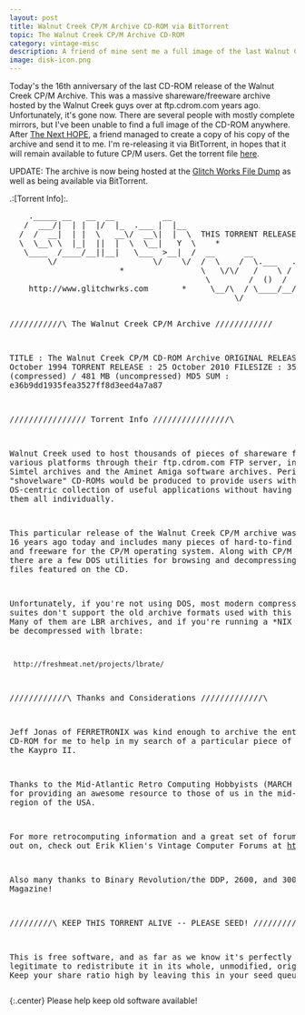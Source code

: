 ```yaml
---
layout: post
title: Walnut Creek CP/M Archive CD-ROM via BitTorrent
topic: The Walnut Creek CP/M Archive CD-ROM
category: vintage-misc
description: A friend of mine sent me a full image of the last Walnut Creek CP/M archive distribution on CD-ROM. I've created a BitTorrent tracker for it and uploaded it on 25 October 2010 -- 16 years from its release.
image: disk-icon.png
---
```


Today's the 16th anniversary of the last CD-ROM release of the Walnut Creek CP/M Archive. This was a massive shareware/freeware archive hosted by the Walnut Creek guys over at ftp.cdrom.com years ago. Unfortunately, it's gone now. There are several people with mostly complete mirrors, but I've been unable to find a full image of the CD-ROM anywhere. After [The Next HOPE](http://www.thenexthope.org/), a friend managed to create a copy of his copy of the archive and send it to me. I'm re-releasing it via BitTorrent, in hopes that it will remain available to future CP/M users. Get the torrent file [here](http://www.glitchwrks.com/vintage/walnut_creek_cpm_archive.torrent).

UPDATE: The archive is now being hosted at the [Glitch Works File Dump](http://filedump.glitchwrks.com/software/vintage/cpm/walnut_creek/) as well as being available via BitTorrent.

<div class="pageview">
  <div class="pageview-header codeblock-header">.:[Torrent Info]:.</div>
  <pre>
    ._____ __   __  __          __
   /  ___/|  | |  |/  |_  .___ |  |__                                    *
  /  /  __|  | |  \   __\/  __\|  |  \  THIS TORRENT RELEASED BY   |
  \  \__\ \  |_|  ||  |  \  \__|   Y  \    *                     - + -
   \____  /____/__||__|   \___  >__|  /  __      __            __  |
        \/                    \/    \/  /  \    /  \.___   .__|  | __ _____.
                       *                \   \/\/   /    \ /   \  |/ //  ___/
                                         \        /  ()  /  /\/    < \___ \
    http://www.glitchwrks.com       *     \__/\  / \____/__/  |__|\ \/__  /
                                               \/                  \/   \/ 
             
/\/\/\/\/\/\/\/\/\/\/\  The Walnut Creek CP/M Archive  \/\/\/\/\/\/\/\/\/\/\/\/

TITLE            : The Walnut Creek CP/M CD-ROM Archive
ORIGINAL RELEASE : 25 October 1994
TORRENT RELEASE  : 25 October 2010
FILESIZE         : 352 MB (compressed) / 481 MB (uncompressed)
MD5 SUM          : e36b9dd1935fea3527ff8d3eed4a7a87

/\/\/\/\/\/\/\/\/\/\/\/\/\/\/\/  Torrent Info  /\/\/\/\/\/\/\/\/\/\/\/\/\/\/\/\

Walnut Creek used to host thousands of pieces of shareware for various 
platforms through their ftp.cdrom.com FTP server, including the Simtel archives
and the Aminet Amiga software archives. Periodically, "shovelware" CD-ROMs
would be produced to provide users with an OS-centric collection of useful
applications without having to download them all individually.

This particular release of the Walnut Creek CP/M archive was release 16 years
ago today and includes many pieces of hard-to-find shareware and freeware for
the CP/M operating system. Along with CP/M software, there are a few DOS 
utilities for browsing and decompressing the archive files featured on the CD.

Unfortunately, if you're not using DOS, most modern compression suites don't
support the old archive formats used with this release. Many of them are LBR
archives, and if you're running a *NIX system, can be decompressed with lbrate:

     http://freshmeat.net/projects/lbrate/     
     
/\/\/\/\/\/\/\/\/\/\/\/\  Thanks and Considerations \/\/\/\/\/\/\/\/\/\/\/\/\/\
     
Jeff Jonas of FERRETRONIX was kind enough to archive the entire CD-ROM for me
to help in my search of a particular piece of software for the Kaypro II.

Thanks to the Mid-Atlantic Retro Computing Hobbyists (MARCH : 
http://www.midatlanticretro.org/) for providing an awesome resource to those of
us in the mid-Atlantic region of the USA.

For more retrocomputing information and a great set of forums to hang out on,
check out Erik Klien's Vintage Computer Forums at 
http://www.vintage-computer.com

Also many thanks to Binary Revolution/the DDP, 2600, and 300 Baud Magazine!

/\/\/\/\/\/\/\/\/\  KEEP THIS TORRENT ALIVE -- PLEASE SEED!  \/\/\/\/\/\/\/\/\/

This is free software, and as far as we know it's perfectly legitimate to
redistribute it in its whole, unmodified, original state. Keep your share ratio
high by leaving this in your seed queue!
	</pre>
</div>

{:.center}
Please help keep old software available!
